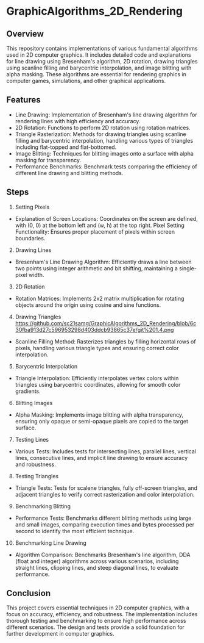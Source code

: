 GraphicAlgorithms_2D_Rendering
=====================

## Overview
This repository contains implementations of various fundamental algorithms used in 2D computer graphics. It includes detailed code and explanations for line drawing using Bresenham's algorithm, 2D rotation, drawing triangles using scanline filling and barycentric interpolation, and image blitting with alpha masking. These algorithms are essential for rendering graphics in computer games, simulations, and other graphical applications.

## Features
- Line Drawing: Implementation of Bresenham's line drawing algorithm for rendering lines with high efficiency and accuracy.
- 2D Rotation: Functions to perform 2D rotation using rotation matrices.
- Triangle Rasterization: Methods for drawing triangles using scanline filling and barycentric interpolation, handling various types of triangles including flat-topped and flat-bottomed.
- Image Blitting: Techniques for blitting images onto a surface with alpha masking for transparency.
- Performance Benchmarks: Benchmark tests comparing the efficiency of different line drawing and blitting methods.


## Steps
1. Setting Pixels
- Explanation of Screen Locations: Coordinates on the screen are defined, with (0, 0) at the bottom left and (w, h) at the top right.
Pixel Setting Functionality: Ensures proper placement of pixels within screen boundaries.
2. Drawing Lines
- Bresenham's Line Drawing Algorithm: Efficiently draws a line between two points using integer arithmetic and bit shifting, maintaining a single-pixel width.
3. 2D Rotation
- Rotation Matrices: Implements 2x2 matrix multiplication for rotating objects around the origin using cosine and sine functions.
4. Drawing Triangles
  https://github.com/sc21samg/GraphicAlgorithms_2D_Rendering/blob/6c30fba913d27c596953298d403ddcb93865c37e/git%201.4.png
- Scanline Filling Method: Rasterizes triangles by filling horizontal rows of pixels, handling various triangle types and ensuring correct color interpolation.
5. Barycentric Interpolation
- Triangle Interpolation: Efficiently interpolates vertex colors within triangles using barycentric coordinates, allowing for smooth color gradients.
6. Blitting Images
- Alpha Masking: Implements image blitting with alpha transparency, ensuring only opaque or semi-opaque pixels are copied to the target surface.
7. Testing Lines
- Various Tests: Includes tests for intersecting lines, parallel lines, vertical lines, consecutive lines, and implicit line drawing to ensure accuracy and robustness.
8. Testing Triangles
- Triangle Tests: Tests for scalene triangles, fully off-screen triangles, and adjacent triangles to verify correct rasterization and color interpolation.
9. Benchmarking Blitting
- Performance Tests: Benchmarks different blitting methods using large and small images, comparing execution times and bytes processed per second to identify the most efficient technique.
10. Benchmarking Line Drawing
- Algorithm Comparison: Benchmarks Bresenham's line algorithm, DDA (float and integer) algorithms across various scenarios, including straight lines, clipping lines, and steep diagonal lines, to evaluate performance.

## Conclusion
This project covers essential techniques in 2D computer graphics, with a focus on accuracy, efficiency, and robustness. The implementation includes thorough testing and benchmarking to ensure high performance across different scenarios. The design and tests provide a solid foundation for further development in computer graphics.
